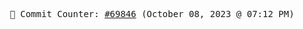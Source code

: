 <p align="center">
    <samp>
        📮 Commit Counter: <a href="https://github.com/Javascript-void0/Javascript-void0/commits/main">#69846</a> (October 08, 2023 @ 07:12 PM)
    </samp>
</p>